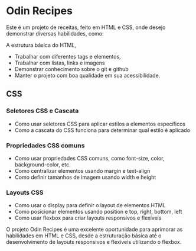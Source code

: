 # Odin Recipes

Este é um projeto de receitas, feito em HTML e CSS, onde desejo demonstrar diversas habilidades, como:

A estrutura básica do HTML,

* Trabalhar com diferentes tags e elementos,
* Trabalhar com listas, links e imagens
* Demonstrar conhecimento sobre o git e github
* Manter o projeto com boa qualidade em sua acessibilidade.

## CSS

### Seletores CSS e Cascata

* Como usar seletores CSS para aplicar estilos a elementos específicos
* Como a cascata do CSS funciona para determinar qual estilo é aplicado

### Propriedades CSS comuns

* Como usar propriedades CSS comuns, como font-size, color, background-color, etc.
* Como centralizar elementos usando margin e text-align
* Como definir tamanhos de imagem usando width e height

### Layouts CSS

* Como usar o display para definir o layout de elementos HTML
* Como posicionar elementos usando position e top, right, bottom, left
* Como usar flexbox para criar layouts responsivos e flexíveis

O projeto Odin Recipes é uma excelente oportunidade para aprimorar as habilidades em HTML e CSS, desde a estruturação básica até o desenvolvimento de layouts responsivos e flexíveis utilizando o flexbox.
